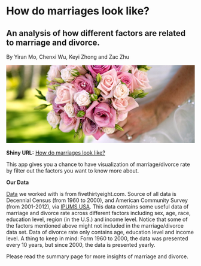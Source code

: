 # How do marriages look like?
## An analysis of how different factors are related to marriage and divorce.

By Yiran Mo, Chenxi Wu, Keyi Zhong and Zac Zhu

![marriage](flower.jpeg)

**Shiny URL:** [How do marriages look like?](https://keyizhong.shinyapps.io/pineapple-tribe-final/)

This app gives you a chance to have visualization of marriage/divorce rate by filter out the factors you want to know more about.

**Our Data**

[Data](https://github.com/fivethirtyeight/data/tree/master/marriage) we worked with is from fivethirtyeight.com. Source of all data is Decennial Census (from 1960 to 2000), and American Community Survey (from 2001-2012), via [IPUMS USA](https://usa.ipums.org/usa/cite.shtml).
This data contains some useful data of marriage and divorce rate across different factors including sex, age, race, education level, region (in the U.S.) and income level. Notice that some of the factors mentioned above might not included in the marriage/divorce data set. Data of divorce rate only contains age, education level and income level. A thing to keep in mind: Form 1960 to 2000, the data was presented every 10 years, but since 2000, the data is presented yearly.

Please read the summary page for more insights of marriage and divorce.
